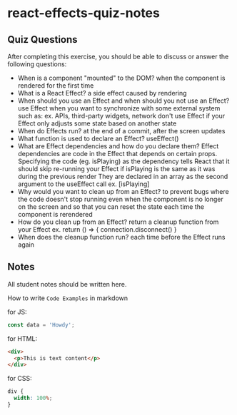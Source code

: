 # react-effects-quiz-notes

## Quiz Questions

After completing this exercise, you should be able to discuss or answer the following questions:

- When is a component "mounted" to the DOM?
  when the component is rendered for the first time
- What is a React Effect?
  a side effect caused by rendering
- When should you use an Effect and when should you not use an Effect?
  use Effect when you want to synchronize with some external system such as:
  ex. APIs, third-party widgets, network
  don't use Effect if your Effect only adjusts some state based on another state
- When do Effects run?
  at the end of a commit, after the screen updates
- What function is used to declare an Effect?
  useEffect()
- What are Effect dependencies and how do you declare them?
  Effect dependencies are code in the Effect that depends on certain props. Specifying the code (eg. isPlaying) as the dependency tells React that it should skip re-running your Effect if isPlaying is the same as it was during the previous render
  They are declared in an array as the second argument to the useEffect call
  ex. [isPlaying]
- Why would you want to clean up from an Effect?
  to prevent bugs where the code doesn't stop running even when the component is no longer on the screen and so that you can reset the state each time the component is rerendered
- How do you clean up from an Effect?
  return a cleanup function from your Effect
  ex. return () => {
  connection.disconnect()
  }
- When does the cleanup function run?
  each time before the Effect runs again

## Notes

All student notes should be written here.

How to write `Code Examples` in markdown

for JS:

```javascript
const data = 'Howdy';
```

for HTML:

```html
<div>
  <p>This is text content</p>
</div>
```

for CSS:

```css
div {
  width: 100%;
}
```
